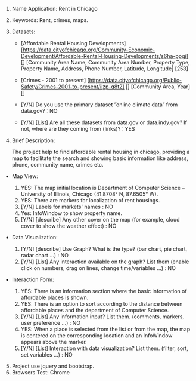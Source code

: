1. Name Application: Rent in Chicago

2. Keywords: Rent, crimes, maps.

3. Datasets:  

	* [Affordable Rental Housing Developments] [https://data.cityofchicago.org/Community-Economic-Development/Affordable-Rental-Housing-Developments/s6ha-ppgi] [] [Community Area Name, Community Area Number, Property Type, Property Name, Address, Phone Number, Latitude, Longitude] [253]

	* [Crimes - 2001 to present] [https://data.cityofchicago.org/Public-Safety/Crimes-2001-to-present/ijzp-q8t2] [] [Community Area, Year] []

	* [Y/N] Do you use the primary dataset ”online climate data” from data.gov? : NO

	* [Y/N] [List] Are all these datasets from data.gov or data.indy.gov? If not, where are they coming from (links)? : YES

4. Brief Description: 

	The project help to find affordable rental housing in chicago, providing a map to facilitate the search and showing basic information like address, phone, community name, crimes etc.

 * Map View:
	1. YES: The map initial location is Department of Computer Science – University of Illinois, Chicago (41.8708° N, 87.6505° W).
	2. YES: There are markers for localization of rent housings.
	3. [Y/N] Labels for markets' names : NO
	4. Yes: InfoWindow to show property name.
	5. [Y/N] [describe] Any other cover on the map (for example, cloud cover to show the weather effect) : NO

 * Data Visualization:
	1. [Y/N] [describe] Use Graph? What is the type? (bar chart, pie chart, radar chart ...) : NO
	2. [Y/N] [List] Any interaction available on the graph? List them (enable click on numbers, drag on lines, change time/variables ...) : NO
	
 * Interaction Form:
	1. YES: There is an information section where the basic information of affordable places is shown.
	2. YES: There is an option to sort according to the distance between affordable places and the department of Computer Science.
	3. [Y/N] [List] Any information input? List them. (comments, markers, user preference ...) : NO
	4. YES: When a place is selected from the list or from the map, the map is centered on the corresponding location and an InfoWindow appears above the marker.
	5. [Y/N] [List] Interaction with data visualization? List them. (filter, sort, set variables ...) : NO

5. Project use jquery and bootstrap.
6. Browsers Test: Chrome